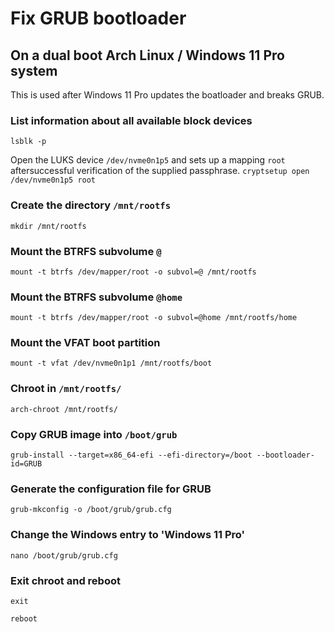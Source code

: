 # Fix GRUB bootloader
## On a dual boot Arch Linux / Windows 11 Pro system
This is used after Windows 11 Pro updates the boatloader and breaks GRUB.

### List information about all available block devices
`lsblk -p`

Open the LUKS device `/dev/nvme0n1p5` and sets up a mapping `root` aftersuccessful verification of the supplied passphrase.
`cryptsetup open /dev/nvme0n1p5 root`
### Create the directory `/mnt/rootfs`
`mkdir /mnt/rootfs`
### Mount the BTRFS subvolume `@`
`mount -t btrfs /dev/mapper/root -o subvol=@ /mnt/rootfs`
### Mount the BTRFS subvolume `@home`
`mount -t btrfs /dev/mapper/root -o subvol=@home /mnt/rootfs/home`
### Mount the VFAT boot partition
`mount -t vfat /dev/nvme0n1p1 /mnt/rootfs/boot`
### Chroot in `/mnt/rootfs/`
`arch-chroot /mnt/rootfs/`
### Copy GRUB image into `/boot/grub`
`grub-install --target=x86_64-efi --efi-directory=/boot --bootloader-id=GRUB`
### Generate the configuration file for GRUB
`grub-mkconfig -o /boot/grub/grub.cfg`
### Change the Windows entry to 'Windows 11 Pro'
`nano /boot/grub/grub.cfg`
### Exit chroot and reboot
`exit`

`reboot`
